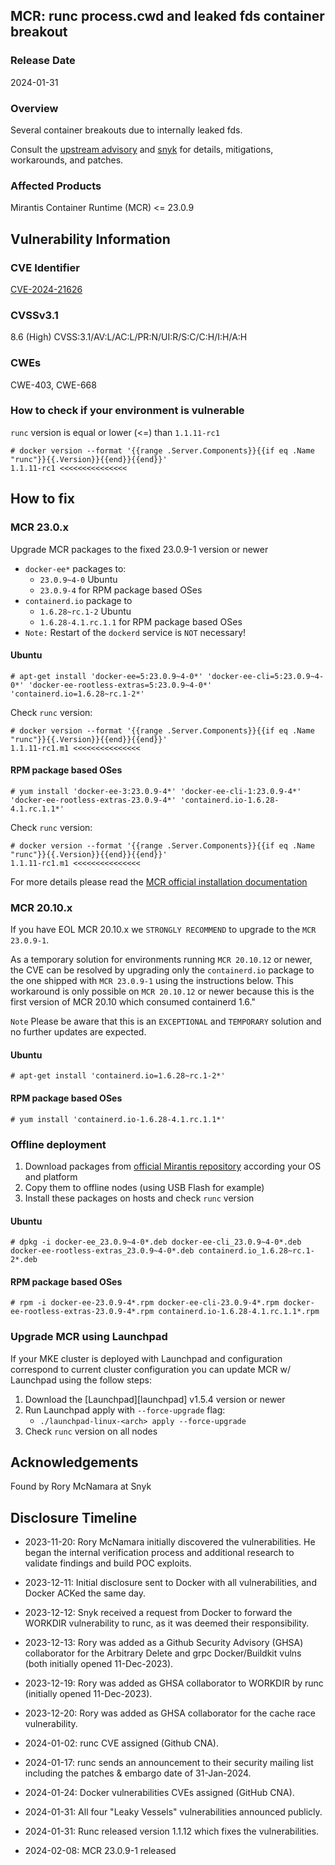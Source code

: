 ## MCR: runc process.cwd and leaked fds container breakout 
### Release Date
2024-01-31
### Overview
Several container breakouts due to internally leaked fds.

Consult the [upstream advisory][upstream] and [snyk][snyk.io] for details, mitigations, workarounds, and patches.
### Affected Products
Mirantis Container Runtime (MCR) <= 23.0.9
## Vulnerability Information
### CVE Identifier
[CVE-2024-21626][nvd.nist.gov]
### CVSSv3.1
8.6 (High) CVSS:3.1/AV:L/AC:L/PR:N/UI:R/S:C/C:H/I:H/A:H
### CWEs
CWE-403, CWE-668
### How to check if your environment is vulnerable
`runc` version is equal or lower (<=) than `1.1.11-rc1`
````
# docker version --format '{{range .Server.Components}}{{if eq .Name "runc"}}{{.Version}}{{end}}{{end}}'
1.1.11-rc1 <<<<<<<<<<<<<<<
````
## How to fix
### MCR 23.0.x
Upgrade MCR packages to the fixed 23.0.9-1 version or newer
* `docker-ee*` packages to:
  - `23.0.9~4-0` Ubuntu
  - `23.0.9-4` for RPM package based OSes
* `containerd.io` package to
  - `1.6.28~rc.1-2` Ubuntu
  - `1.6.28-4.1.rc.1.1` for RPM package based OSes
* `Note:` Restart of the `dockerd` service is `NOT` necessary! 
#### Ubuntu
```
# apt-get install 'docker-ee=5:23.0.9~4-0*' 'docker-ee-cli=5:23.0.9~4-0*' 'docker-ee-rootless-extras=5:23.0.9~4-0*' 'containerd.io=1.6.28~rc.1-2*'
```
Check `runc` version:
```
# docker version --format '{{range .Server.Components}}{{if eq .Name "runc"}}{{.Version}}{{end}}{{end}}'
1.1.11-rc1.m1 <<<<<<<<<<<<<<<
```
#### RPM package based OSes
```
# yum install 'docker-ee-3:23.0.9-4*' 'docker-ee-cli-1:23.0.9-4*' 'docker-ee-rootless-extras-23.0.9-4*' 'containerd.io-1.6.28-4.1.rc.1.1*'
```
Check `runc` version:
```
# docker version --format '{{range .Server.Components}}{{if eq .Name "runc"}}{{.Version}}{{end}}{{end}}'
1.1.11-rc1.m1 <<<<<<<<<<<<<<<
```

For more details please read the [MCR official installation documentation][mcr.docs]

### MCR 20.10.x 
If you have EOL MCR 20.10.x we `STRONGLY RECOMMEND` to upgrade to the `MCR 23.0.9-1`.

As a temporary solution for environments running `MCR 20.10.12` or newer, the CVE can be resolved by upgrading only the `containerd.io` package to the one shipped with `MCR 23.0.9-1` using the instructions below. This workaround is only possible on `MCR 20.10.12` or newer because this is the first version of MCR 20.10 which consumed containerd 1.6."

`Note` Please be aware that this is an `EXCEPTIONAL` and `TEMPORARY` solution and no further updates are expected.
#### Ubuntu
```
# apt-get install 'containerd.io=1.6.28~rc.1-2*'
```
#### RPM package based OSes
```
# yum install 'containerd.io-1.6.28-4.1.rc.1.1*'
```

### Offline deployment
1. Download packages from [official Mirantis repository][mcr.repos] according your OS and platform
2. Copy them to offline nodes (using USB Flash for example)
3. Install these packages on hosts and check `runc` version
#### Ubuntu
```
# dpkg -i docker-ee_23.0.9~4-0*.deb docker-ee-cli_23.0.9~4-0*.deb docker-ee-rootless-extras_23.0.9~4-0*.deb containerd.io_1.6.28~rc.1-2*.deb
```
#### RPM package based OSes
```
# rpm -i docker-ee-23.0.9-4*.rpm docker-ee-cli-23.0.9-4*.rpm docker-ee-rootless-extras-23.0.9-4*.rpm containerd.io-1.6.28-4.1.rc.1.1*.rpm
```

### Upgrade MCR using Launchpad 
If your MKE cluster is deployed with Launchpad and configuration correspond to current cluster configuration you can 
update MCR w/ Launchpad using the follow steps:
1. Download the [Launchpad][launchpad] v1.5.4 version or newer
2. Run Launchpad apply with `--force-upgrade` flag:
   - `./launchpad-linux-<arch> apply --force-upgrade` 
3. Check `runc` version on all nodes

## Acknowledgements
Found by Rory McNamara at Snyk 
## Disclosure Timeline
* 2023-11-20: Rory McNamara initially discovered the vulnerabilities. He began the internal verification process and additional research to validate findings and build POC exploits.
* 2023-12-11: Initial disclosure sent to Docker with all vulnerabilities, and Docker ACKed the same day.
* 2023-12-12: Snyk received a request from Docker to forward the WORKDIR vulnerability to runc, as it was deemed their responsibility.
* 2023-12-13: Rory was added as a Github Security Advisory (GHSA) collaborator for the Arbitrary Delete and grpc Docker/Buildkit vulns (both initially opened 11-Dec-2023).
* 2023-12-19: Rory was added as GHSA collaborator to WORKDIR by runc (initially opened 11-Dec-2023).
* 2023-12-20: Rory was added as GHSA collaborator for the cache race vulnerability.
* 2024-01-02: runc CVE assigned (Github CNA).
* 2024-01-17: runc sends an announcement to their security mailing list including the patches & embargo date of 31-Jan-2024.
* 2024-01-24: Docker vulnerabilities CVEs assigned (GitHub CNA).
* 2024-01-31: All four "Leaky Vessels" vulnerabilities announced publicly.
* 2024-01-31: Runc released version 1.1.12 which fixes the vulnerabilities.
* 2024-02-08: MCR 23.0.9-1 released

  [upstream]: https://github.com/opencontainers/runc/security/advisories/GHSA-xr7r-f8xq-vfvv
  [snyk.io]: https://snyk.io/blog/cve-2024-21626-runc-process-cwd-container-breakout 
  [nvd.nist.gov]: https://nvd.nist.gov/vuln/detail/CVE-2024-21626 
  [mcr.docs]: https://docs.mirantis.com/mcr/23.0/install/mcr-linux.html
  [mcr.repos]: https://repos.miranits.com/
  [laucnpad]: https://github.com/Mirantis/mcc/releases/tag/v1.5.4